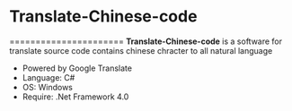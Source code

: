 # Translate-Chinese-code
======================
**Translate-Chinese-code** is a software for translate source code contains chinese chracter to all natural language
- Powered by Google Translate
- Language: C#
- OS: Windows
- Require: .Net Framework 4.0
